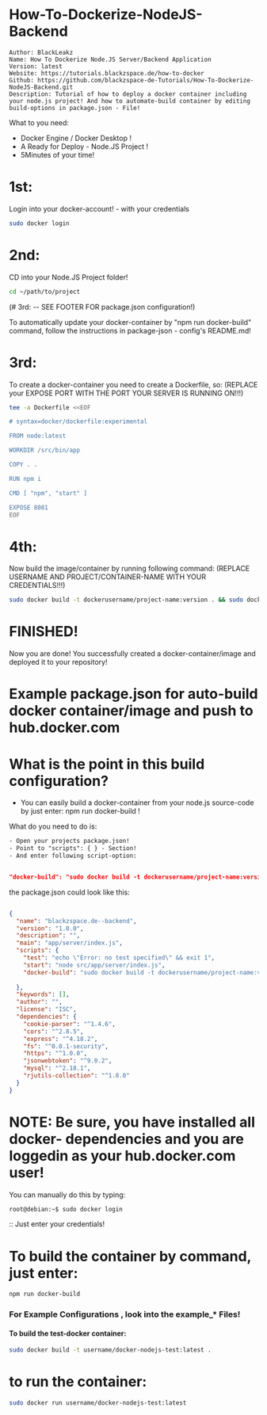 # How-To-Dockerize-NodeJS-Backend

```
Author: BlackLeakz
Name: How To Dockerize Node.JS Server/Backend Application
Version: latest
Website: https://tutorials.blackzspace.de/how-to-docker
Github: https://github.com/blackzspace-de-Tutorials/How-To-Dockerize-NodeJS-Backend.git
Description: Tutorial of how to deploy a docker container including your node.js project! And how to automate-build container by editing build-options in package.json - File!
```


What to you need:

- Docker Engine / Docker Desktop !
- A Ready for Deploy - Node.JS Project !
- 5Minutes of your time!


# 1st:

Login into your docker-account! - with your credentials 

```sh
sudo docker login
```

# 2nd:

CD into your Node.JS Project folder!

```sh
cd ~/path/to/project
```

(# 3rd: -- SEE FOOTER FOR package.json configuration!)

To automatically update your docker-container by "npm run docker-build" command, follow the instructions in package-json - config's README.md!

# 3rd:

To create a docker-container you need to create a Dockerfile, so: 
(REPLACE your EXPOSE PORT WITH THE PORT YOUR SERVER IS RUNNING ON!!!)

```sh
tee -a Dockerfile <<EOF

# syntax=docker/dockerfile:experimental

FROM node:latest

WORKDIR /src/bin/app

COPY . .

RUN npm i

CMD [ "npm", "start" ]

EXPOSE 8081
EOF
```

# 4th:

Now build the image/container by running following command:
(REPLACE USERNAME AND PROJECT/CONTAINER-NAME WITH YOUR CREDENTIALS!!!)

```sh
sudo docker build -t dockerusername/project-name:version . && sudo docker tag dockerusername/project-name:version dockerusername/project-name && sudo docker push dockerusername/project-name:version
```

# FINISHED!

Now you are done! You successfully created a docker-container/image and deployed it to your repository!




# Example package.json for auto-build docker container/image and push to hub.docker.com




# What is the point in this build configuration?

- You can easily build a docker-container from your node.js source-code by just enter: npm run docker-build !


What do you need to do is:
```txt
- Open your projects package.json!
- Point to "scripts": { } - Section!
- And enter following script-option:
```

```json

"docker-build": "sudo docker build -t dockerusername/project-name:version . && sudo docker tag dockerusername/project-name:version dockerusername/project-name && sudo docker push dockerusername/project-name:version"

```

the package.json could look like this:


```json

{
  "name": "blackzspace.de--backend",
  "version": "1.0.0",
  "description": "",
  "main": "app/server/index.js",
  "scripts": {
    "test": "echo \"Error: no test specified\" && exit 1",
    "start": "node src/app/server/index.js",
    "docker-build": "sudo docker build -t dockerusername/project-name:version . && sudo docker tag dockerusername/project-name:version dockerusername/project-name && sudo docker push dockerusername/project-name:version"
    
  },
  "keywords": [],
  "author": "",
  "license": "ISC",
  "dependencies": {
    "cookie-parser": "^1.4.6",
    "cors": "^2.8.5",
    "express": "^4.18.2",
    "fs": "^0.0.1-security",
    "https": "^1.0.0",
    "jsonwebtoken": "^9.0.2",
    "mysql": "^2.18.1",
    "rjutils-collection": "^1.8.0"
  }
}

```


# NOTE: Be sure, you have installed all docker- dependencies and you are loggedin as your hub.docker.com user!

You can manually do this by typing:
```sh
root@debian:~$ sudo docker login
```
:: Just enter your credentials!


# To build the container by command, just enter:

```sh
npm run docker-build
```


### For Example Configurations , look into the example_* Files!


#### To build the test-docker container:

```sh
sudo docker build -t username/docker-nodejs-test:latest .
```

# to run the container:

```sh
sudo docker run username/docker-nodejs-test:latest